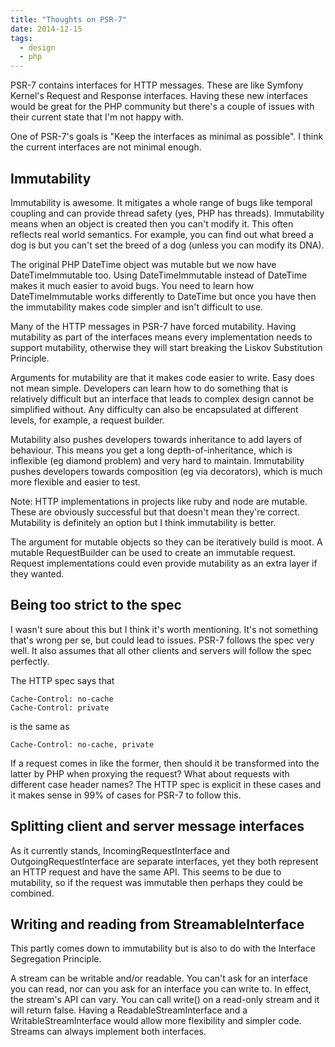 ```yaml
---
title: "Thoughts on PSR-7"
date: 2014-12-15
tags:
  - design
  - php
---
```


PSR-7 contains interfaces for HTTP messages. These are like Symfony Kernel's Request and Response interfaces. Having these new interfaces would be great for the PHP community but there's a couple of issues with their current state that I'm not happy with.

One of PSR-7's goals is "Keep the interfaces as minimal as possible". I think the current interfaces are not minimal enough.

## Immutability

Immutability is awesome. It mitigates a whole range of bugs like temporal coupling and can provide thread safety (yes, PHP has threads). Immutability means when an object is created then you can't modify it. This often reflects real world semantics. For example, you can find out what breed a dog is but you can't set the breed of a dog (unless you can modify its DNA).

The original PHP DateTime object was mutable but we now have DateTimeImmutable too. Using DateTimeImmutable instead of DateTime makes it much easier to avoid bugs. You need to learn how DateTimeImmutable works differently to DateTime but once you have then the immutability makes code simpler and isn't difficult to use.

Many of the HTTP messages in PSR-7 have forced mutability. Having mutability as part of the interfaces means every implementation needs to support mutability, otherwise they will start breaking the Liskov Substitution Principle.

Arguments for mutability are that it makes code easier to write. Easy does not mean simple. Developers can learn how to do something that is relatively difficult but an interface that leads to complex design cannot be simplified without. Any difficulty can also be encapsulated at different levels, for example, a request builder.

Mutability also pushes developers towards inheritance to add layers of behaviour. This means you get a long depth-of-inheritance, which is inflexible (eg diamond problem) and very hard to maintain. Immutability pushes developers towards composition (eg via decorators), which is much more flexible and easier to test.

Note: HTTP implementations in projects like ruby and node are mutable. These are obviously successful but that doesn't mean they're correct. Mutability is definitely an option but I think immutability is better. 

The argument for mutable objects so they can be iteratively build is moot. A mutable RequestBuilder can be used to create an immutable request. Request implementations could even provide mutability as an extra layer if they wanted. 

## Being too strict to the spec

I wasn't sure about this but I think it's worth mentioning. It's not something that's wrong per se, but could lead to issues. PSR-7 follows the spec very well. It also assumes that all other clients and servers will follow the spec perfectly. 

The HTTP spec says that

```http
Cache-Control: no-cache
Cache-Control: private
```

is the same as

```http
Cache-Control: no-cache, private
```

If a request comes in like the former, then should it be transformed into the latter by PHP when proxying the request? What about requests with different case header names? The HTTP spec is explicit in these cases and it makes sense in 99% of cases for PSR-7 to follow this. 

## Splitting client and server message interfaces

As it currently stands, IncomingRequestInterface and OutgoingRequestInterface are separate interfaces, yet they both represent an HTTP request and have the same API. This seems to be due to mutability, so if the request was immutable then perhaps they could be combined.

## Writing and reading from StreamableInterface

This partly comes down to immutability but is also to do with the Interface Segregation Principle.

A stream can be writable and/or readable. You can't ask for an interface you can read, nor can you ask for an interface you can write to. In effect, the stream's API can vary. You can call write() on a read-only stream and it will return false. Having a ReadableStreamInterface and a WritableStreamInterface would allow more flexibility and simpler code. Streams can always implement both interfaces. 
